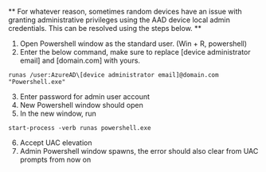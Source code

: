 ** For whatever reason, sometimes random devices have an issue with granting administrative privileges using the AAD device local admin credentials. 
This can be resolved using the steps below. ** <br>
1. Open Powershell window as the standard user. (Win + R, powershell) 
2. Enter the below command, make sure to replace [device administrator email] and [domain.com] with yours.

```
runas /user:AzureAD\[device administrator email]@domain.com "Powershell.exe"
```

3. Enter password for admin user account
4. New Powershell window should open
5. In the new window, run 

```
start-process -verb runas powershell.exe
```

6. Accept UAC elevation
7. Admin Powershell window spawns, the error should also clear from UAC prompts from now on
